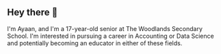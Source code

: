 ## Hey there 🫡

I'm Ayaan, and I'm a 17-year-old senior at The Woodlands Secondary School. I'm interested in pursuing a career in Accounting or Data Science and potentially becoming an educator in either of these fields.
